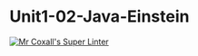 # Unit1-02-Java-Einstein

[![Mr Coxall's Super Linter](https://github.com/ICS4U-Programming-ChristopherDB/Unit1-02-Java-Einstein/workflows/Mr%20Coxall's%20Super%20Linter/badge.svg)](https://github.com/ICS4U-Programming-ChristopherDB/Unit1-02-Java-Einstein/actions/)
